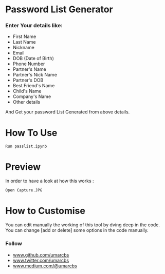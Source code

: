 # Password List Generator
### Enter Your details like:
- First Name
- Last Name
- Nickname
- Email
- DOB (Date of Birth)
- Phone Number
- Partner's Name
- Partner's Nick Name
- Partner's DOB
- Best Friend's Name
- Child's Name
- Company's Name
- Other details

And Get your password List Generated from above details.

# How To Use

```
Run passlist.ipynb 
```

# Preview
In order to have a look at how this works :
```
Open Capture.JPG
```

# How to Customise
You can edit manually the working of this tool by dving deep in the code. 
You can change [add or delete] some options in the code manually.


### Follow
- www.github.com/umarcbs
- www.twitter.com/umarcbs
- www.medium.com/@umarcbs
